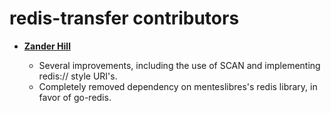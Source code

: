redis-transfer contributors
===========================

* **[Zander Hill](https://github.com/zph)**

  * Several improvements, including the use of SCAN and implementing redis:// style URI's.
  * Completely removed dependency on menteslibres's redis library, in favor of go-redis.
